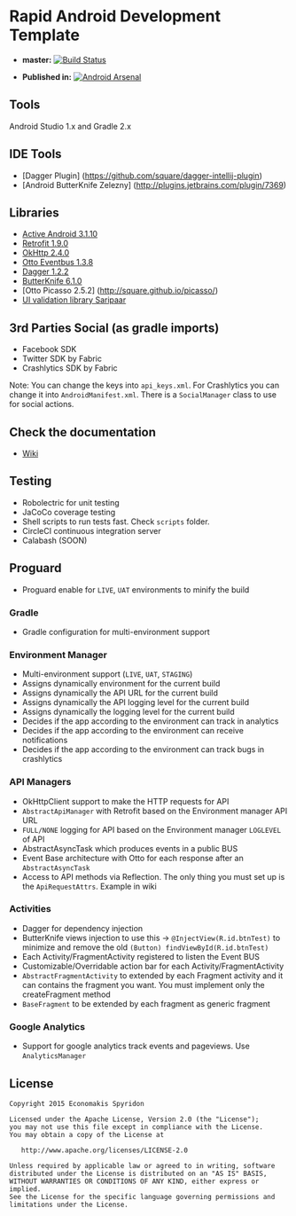 Rapid Android Development Template
==================================

* **master:** [![Build Status](https://circleci.com/gh/spirosoik/RapidAndroidFramework/tree/master.svg?style=shield&circle-token=7cefb05d9be631244a292f24a1eb2da96660a21d)](https://circleci.com/gh/spirosoik/RapidAndroidApp/tree/master)

* **Published in:** [![Android Arsenal](https://img.shields.io/badge/Android%20Arsenal-RapidAndroidFramework-green.svg?style=flat)](https://android-arsenal.com/details/1/2258)

## Tools
Android Studio 1.x and Gradle 2.x

## IDE Tools
* [Dagger Plugin] (https://github.com/square/dagger-intellij-plugin)
* [Android ButterKnife Zelezny] (http://plugins.jetbrains.com/plugin/7369)

## Libraries
* [Active Android 3.1.10](https://github.com/pardom/ActiveAndroid)
* [Retrofit 1.9.0](http://square.github.io/retrofit/)
* [OkHttp 2.4.0](http://square.github.io/okhttp/)
* [Otto Eventbus 1.3.8](http://square.github.io/otto/)
* [Dagger 1.2.2](http://square.github.io/dagger/)
* [ButterKnife 6.1.0](https://github.com/JakeWharton/butterknife)
* [Otto Picasso 2.5.2] (http://square.github.io/picasso/)
* [UI validation library Saripaar](https://github.com/ragunathjawahar/android-saripaar)

## 3rd Parties Social (as gradle imports)
* Facebook SDK
* Twitter SDK by Fabric
* Crashlytics SDK by Fabric

Note: You can change the keys into ```api_keys.xml```. For Crashlytics you can change it into ```AndroidManifest.xml```. There is a ```SocialManager``` class
to use for social actions.

## Check the documentation

* [Wiki](https://github.com/spirosoik/RapidAndroidApp/wiki)

## Testing
* Robolectric for unit testing
* JaCoCo coverage testing
* Shell scripts to run tests fast. Check ```scripts``` folder.
* CircleCI continuous integration server
* Calabash (SOON)

## Proguard
* Proguard enable for ```LIVE```, ```UAT``` environments to minify the build


### Gradle
* Gradle configuration for multi-environment support

### Environment Manager
* Multi-environment support (```LIVE```, ```UAT```, ```STAGING```)
* Assigns dynamically environment for the current build
* Assigns dynamically the API URL for the current build
* Assigns dynamically the API logging level for the current build
* Assigns dynamically the logging level for the current build
* Decides if the app according to the environment can track in analytics
* Decides if the app according to the environment can receive notifications
* Decides if the app according to the environment can track bugs in crashlytics

### API Managers
* OkHttpClient support to make the HTTP requests for API
* ```AbstractApiManager``` with Retrofit based on the Environment manager API URL
* ```FULL/NONE``` logging for API based on the Environment manager ```LOGLEVEL``` of API
* AbstractAsyncTask which produces events in a public BUS
* Event Base architecture with Otto for each response after an ```AbstractAsyncTask```
* Access to API methods via Reflection. The only thing you must set up is the ```ApiRequestAttrs```. Example in wiki

### Activities
* Dagger for dependency injection
* ButterKnife views injection to use this -> ```@InjectView(R.id.btnTest)``` to minimize and remove the old ```(Button) findViewById(R.id.btnTest)```
* Each Activity/FragmentActivity registered to listen the Event BUS
* Customizable/Overridable action bar for each Activity/FragmentActivity
* ```AbstractFragmentActivity``` to extended by each Fragment activity and it can contains the fragment you want. You must implement only the createFragment method
* ```BaseFragment``` to be extended by each fragment as generic fragment

### Google Analytics
* Support for google analytics track events and pageviews. Use ```AnalyticsManager```

License
-------

    Copyright 2015 Economakis Spyridon

    Licensed under the Apache License, Version 2.0 (the "License");
    you may not use this file except in compliance with the License.
    You may obtain a copy of the License at

       http://www.apache.org/licenses/LICENSE-2.0

    Unless required by applicable law or agreed to in writing, software
    distributed under the License is distributed on an "AS IS" BASIS,
    WITHOUT WARRANTIES OR CONDITIONS OF ANY KIND, either express or implied.
    See the License for the specific language governing permissions and
    limitations under the License.
